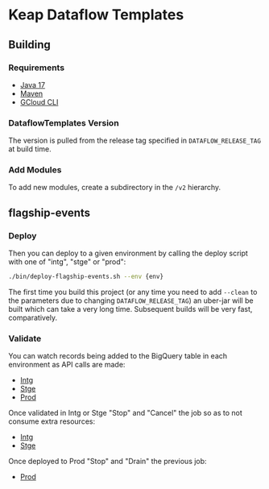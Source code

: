# Keap Dataflow Templates

## Building

### Requirements
* [Java 17](https://sdkman.io/install/)
* [Maven](https://maven.apache.org/install.html)
* [GCloud CLI](https://cloud.google.com/sdk/docs/install)

### DataflowTemplates Version

The version is pulled from the release tag specified in `DATAFLOW_RELEASE_TAG` at build time.

### Add Modules

To add new modules, create a subdirectory in the `/v2` hierarchy.

## flagship-events

### Deploy

Then you can deploy to a given environment by calling the deploy script with one of "intg", "stge" or "prod":
```sh
./bin/deploy-flagship-events.sh --env {env}
```

The first time you build this project (or any time you need to add `--clean` to 
the parameters due to changing `DATAFLOW_RELEASE_TAG`) an uber-jar will be built 
which can take a very long time.  Subsequent builds will be very fast, comparatively.

### Validate

You can watch records being added to the BigQuery table in each environment as API calls are made:

* [Intg](https://console.cloud.google.com/bigquery?walkthrough_id=dataflow_index&project=is-events-dataflow-intg&ws=!1m5!1m4!4m3!1sis-events-dataflow-prod!2scrm_prod!3sapi_call_made)
* [Stge](https://console.cloud.google.com/bigquery?walkthrough_id=dataflow_index&project=is-events-dataflow-stge&ws=!1m5!1m4!4m3!1sis-events-dataflow-prod!2scrm_prod!3sapi_call_made)
* [Prod](https://console.cloud.google.com/bigquery?walkthrough_id=dataflow_index&project=is-events-dataflow-prod&ws=!1m5!1m4!4m3!1sis-events-dataflow-prod!2scrm_prod!3sapi_call_made)

Once validated in Intg or Stge "Stop" and "Cancel" the job so as to not consume extra resources:

* [Intg](https://console.cloud.google.com/dataflow/jobs?project=is-events-dataflow-intg&walkthrough_id=dataflow_index)
* [Stge](https://console.cloud.google.com/dataflow/jobs?project=is-events-dataflow-stge&walkthrough_id=dataflow_index)

Once deployed to Prod "Stop" and "Drain" the previous job:

* [Prod](https://console.cloud.google.com/dataflow/jobs?project=is-events-dataflow-prod&walkthrough_id=dataflow_index)
